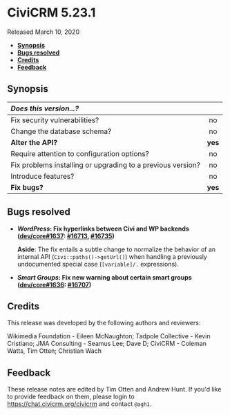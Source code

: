 # CiviCRM 5.23.1

Released March 10, 2020

- **[Synopsis](#synopsis)**
- **[Bugs resolved](#bugs)**
- **[Credits](#credits)**
- **[Feedback](#feedback)**

## <a name="synopsis"></a>Synopsis

| *Does this version...?*                                         |         |
|:--------------------------------------------------------------- |:-------:|
| Fix security vulnerabilities?                                   |   no    |
| Change the database schema?                                     |   no    |
| **Alter the API?**                                              | **yes** |
| Require attention to configuration options?                     |   no    |
| Fix problems installing or upgrading to a previous version?     |   no    |
| Introduce features?                                             |   no    |
| **Fix bugs?**                                                   | **yes** |

## <a name="bugs"></a>Bugs resolved

* **_WordPress_: Fix hyperlinks between Civi and WP backends ([dev/core#1637](https://lab.civicrm.org/dev/core/issues/1637): [#16713](https://github.com/civicrm/civicrm-core/pull/16713), [#16735](https://github.com/civicrm/civicrm-core/pull/16735))**

  __Aside__: The fix entails a subtle change to normalize the behavior of an internal API (`Civi::paths()->getUrl()`) when handling a previously undocumented special case (`[variable]/.` expressions).

* **_Smart Groups_: Fix new warning about certain smart groups ([dev/core#1636](https://lab.civicrm.org/dev/core/issues/1636): [#16707](https://github.com/civicrm/civicrm-core/pull/16707))**

## <a name="credits"></a>Credits

This release was developed by the following authors and reviewers:

Wikimedia Foundation - Eileen McNaughton; Tadpole Collective - Kevin
Cristiano; JMA Consulting - Seamus Lee; Dave D; CiviCRM - Coleman Watts, Tim
Otten; Christian Wach

## <a name="feedback"></a>Feedback

These release notes are edited by Tim Otten and Andrew Hunt.  If you'd like to
provide feedback on them, please login to https://chat.civicrm.org/civicrm and
contact `@agh1`.
